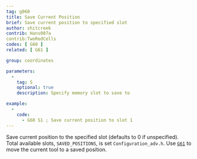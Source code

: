 ```yaml
---
tag: g060
title: Save Current Position
brief: Save current position to specified slot
author: shitcreek
contrib: Hans007a
contrib:TwoRedCells
codes: [ G60 ]
related: [ G61 ]

group: coordinates

parameters:
  -
    tag: S
    optional: true
    description: Specify memory slot to save to

example:
  -
    code:
      - G60 S1 ; Save current position to slot 1
---
```


Save current position to the specified slot (defaults to 0 if unspecified). Total available slots, `SAVED_POSITIONS`, is set `Configuration_adv.h`. Use [`G61`](/docs/gcode/G061.html) to move the current tool to a saved position.
